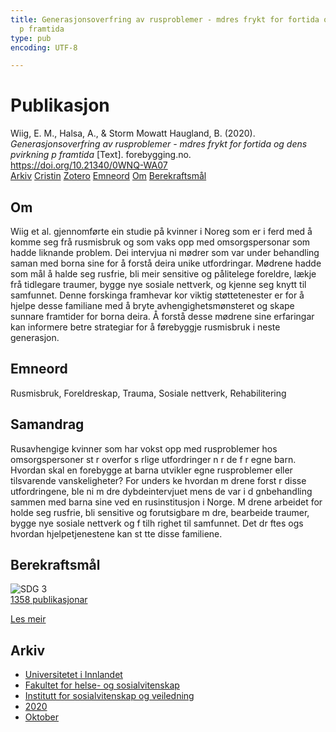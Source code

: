 ```yaml
---
title: Generasjonsoverfring av rusproblemer - mdres frykt for fortida og dens pvirkning
  p framtida
type: pub
encoding: UTF-8

---
```

<h1>Publikasjon</h1>
<article id="csl-bib-container-LCCIV933" class="csl-bib-container">
  <div class="csl-bib-body"> <div class="csl-entry">Wiig, E. M., Halsa, A., &#38; Storm Mowatt Haugland, B. (2020). <i>Generasjonsoverfring av rusproblemer - mdres frykt for fortida og dens pvirkning p framtida</i> [Text]. forebygging.no. <a href="https://doi.org/10.21340/0WNQ-WA07">https://doi.org/10.21340/0WNQ-WA07</a></div> </div>
  <div class="csl-bib-buttons">
    <a href="#taxonomy-article-LCCIV933" alt="archive" class="csl-bib-button">Arkiv</a>
    <a href="https://app.cristin.no/results/show.jsf?id=1843220" alt="Cristin" class="csl-bib-button">Cristin</a>
    <a href="http://zotero.org/groups/5881554/items/LCCIV933" alt="Zotero" class="csl-bib-button">Zotero</a>
    <a href="#keywords-article-LCCIV933" alt="keywords" class="csl-bib-button">Emneord</a>
    <a href="#about-article-LCCIV933" alt="about_pub" class="csl-bib-button">Om</a>
    <a href="#sdg-article-LCCIV933" alt="sdg" class="csl-bib-button">Berekraftsmål</a>
  </div>
  <div id="csl-bib-meta-container-LCCIV933"></div>
</article>
<div id="csl-bib-meta-LCCIV933" class="csl-bib-meta">
  <article id="about-article-LCCIV933" class="about_pub-article">
    <h1>Om</h1>
    Wiig et al. gjennomførte ein studie på kvinner i Noreg som er i ferd med å komme seg frå rusmisbruk og som vaks opp med omsorgspersonar som hadde liknande problem. Dei intervjua ni mødrer som var under behandling saman med borna sine for å forstå deira unike utfordringar. Mødrene hadde som mål å halde seg rusfrie, bli meir sensitive og pålitelege foreldre, lækje frå tidlegare traumer, bygge nye sosiale nettverk, og kjenne seg knytt til samfunnet. Denne forskinga framhevar kor viktig støttetenester er for å hjelpe desse familiane med å bryte avhengighetsmønsteret og skape sunnare framtider for borna deira. Å forstå desse mødrene sine erfaringar kan informere betre strategiar for å førebyggje rusmisbruk i neste generasjon.
  </article>
  <article id="keywords-article-LCCIV933" class="keywords-article">
    <h1>Emneord</h1>
    Rusmisbruk, Foreldreskap, Trauma, Sosiale nettverk, Rehabilitering
  </article>
  <article id="abstract-article-LCCIV933" class="abstract-article">
    <h1>Samandrag</h1>
    Rusavhengige kvinner som har vokst opp med rusproblemer hos omsorgspersoner st r overfor s rlige utfordringer n r de f r egne barn. Hvordan skal en forebygge at barna utvikler egne rusproblemer eller tilsvarende vanskeligheter? For unders ke hvordan m drene forst r disse utfordringene, ble ni m dre dybdeintervjuet mens de var i d gnbehandling sammen med barna sine ved en rusinstitusjon i Norge. M drene arbeidet for holde seg rusfrie, bli sensitive og forutsigbare m dre, bearbeide traumer, bygge nye sosiale nettverk og f tilh righet til samfunnet. Det dr ftes ogs hvordan hjelpetjenestene kan st tte disse familiene.
  </article>
  <article id="sdg-article-LCCIV933" class="sdg-article">
    <h1>Berekraftsmål</h1>
    <div class="sdg-container"><div id="sdg3" class="sdg">
        <img src="{{< params subfolder >}}images/sdg/sdg03_nn.png" class="image" alt="SDG 3">
        <div class="sdg-overlay">
          <a href="/nn/archive/?key=?sdg=3#archive" class="sdg-publication-count"><span>1358</span> publikasjonar</a>
          <p><a href="https://fn.no/om-fn/fns-baerekraftsmaal/god-helse-og-livskvalitet?lang=nno-NO" class="sdg-read-more">Les meir</a></p>
        </div>
      </div></div>
  </article>
  <article id="taxonomy-article-LCCIV933" class="taxonomy-article">
    <h1>Arkiv</h1>
    <ul>
      <li>
        <a href="/nn/archive/?key=3DCRN523">Universitetet i Innlandet</a>
      </li>
      <li>
        <a href="/nn/archive/?key=IDKFS3MX">Fakultet for helse- og sosialvitenskap</a>
      </li>
      <li>
        <a href="/nn/archive/?key=CU4VFGCV">Institutt for sosialvitenskap og veiledning</a>
      </li>
      <li>
        <a href="/nn/archive/?key=FLJPCLYW">2020</a>
      </li>
      <li>
        <a href="/nn/archive/?key=4YTLTQFN">Oktober</a>
      </li>
    </ul>
  </article>
</div>
